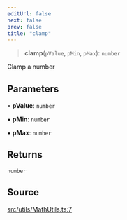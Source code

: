 ```yaml
---
editUrl: false
next: false
prev: false
title: "clamp"
---
```


> **clamp**(`pValue`, `pMin`, `pMax`): `number`

Clamp a number

## Parameters

• **pValue**: `number`

• **pMin**: `number`

• **pMax**: `number`

## Returns

`number`

## Source

[src/utils/MathUtils.ts:7](https://github.com/relishinc/dill-pixel/blob/c79d8e8552aaa0f13a29535c819ae67d025b4669/src/utils/MathUtils.ts#L7)
